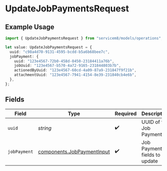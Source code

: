 # UpdateJobPaymentsRequest

## Example Usage

```typescript
import { UpdateJobPaymentsRequest } from "servicem8/models/operations";

let value: UpdateJobPaymentsRequest = {
  uuid: "c98a4d70-9131-4595-bcdd-b5a6b68bee7c",
  jobPayment: {
    uuid: "123e4567-72b0-458d-8450-23184411a76b",
    jobUuid: "123e4567-b570-4a72-9165-231844803b7b",
    actionedByUuid: "123e4567-60cd-4a09-87a9-231847f9f21b",
    attachmentUuid: "123e4567-7941-4154-8e39-231840cb4e6b",
  },
};
```

## Fields

| Field                                                                    | Type                                                                     | Required                                                                 | Description                                                              |
| ------------------------------------------------------------------------ | ------------------------------------------------------------------------ | ------------------------------------------------------------------------ | ------------------------------------------------------------------------ |
| `uuid`                                                                   | *string*                                                                 | :heavy_check_mark:                                                       | UUID of the Job Payment                                                  |
| `jobPayment`                                                             | [components.JobPaymentInput](../../models/components/jobpaymentinput.md) | :heavy_check_mark:                                                       | Job Payment fields to update                                             |